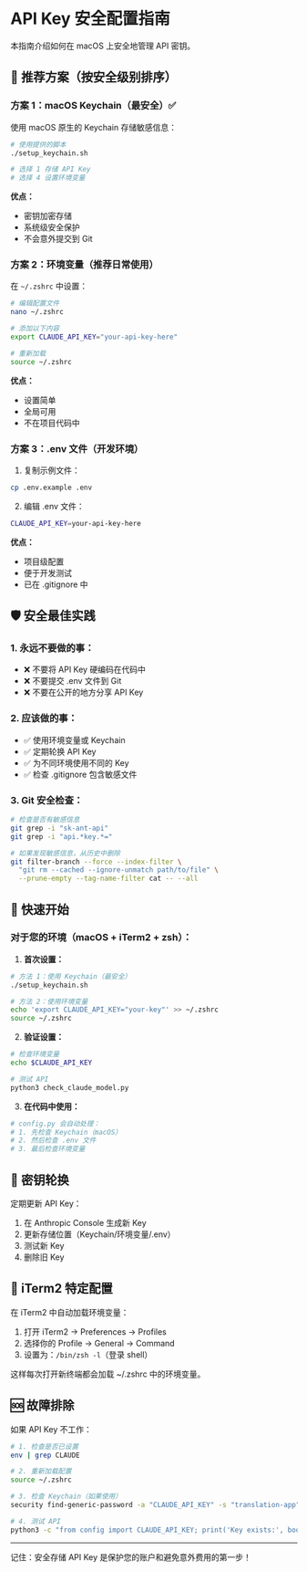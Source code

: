 # API Key 安全配置指南

本指南介绍如何在 macOS 上安全地管理 API 密钥。

## 🔐 推荐方案（按安全级别排序）

### 方案 1：macOS Keychain（最安全）✅

使用 macOS 原生的 Keychain 存储敏感信息：

```bash
# 使用提供的脚本
./setup_keychain.sh

# 选择 1 存储 API Key
# 选择 4 设置环境变量
```

**优点：**
- 密钥加密存储
- 系统级安全保护
- 不会意外提交到 Git

### 方案 2：环境变量（推荐日常使用）

在 `~/.zshrc` 中设置：

```bash
# 编辑配置文件
nano ~/.zshrc

# 添加以下内容
export CLAUDE_API_KEY="your-api-key-here"

# 重新加载
source ~/.zshrc
```

**优点：**
- 设置简单
- 全局可用
- 不在项目代码中

### 方案 3：.env 文件（开发环境）

1. 复制示例文件：
```bash
cp .env.example .env
```

2. 编辑 .env 文件：
```bash
CLAUDE_API_KEY=your-api-key-here
```

**优点：**
- 项目级配置
- 便于开发测试
- 已在 .gitignore 中

## 🛡️ 安全最佳实践

### 1. **永远不要做的事：**
- ❌ 不要将 API Key 硬编码在代码中
- ❌ 不要提交 .env 文件到 Git
- ❌ 不要在公开的地方分享 API Key

### 2. **应该做的事：**
- ✅ 使用环境变量或 Keychain
- ✅ 定期轮换 API Key
- ✅ 为不同环境使用不同的 Key
- ✅ 检查 .gitignore 包含敏感文件

### 3. **Git 安全检查：**

```bash
# 检查是否有敏感信息
git grep -i "sk-ant-api"
git grep -i "api.*key.*="

# 如果发现敏感信息，从历史中删除
git filter-branch --force --index-filter \
  "git rm --cached --ignore-unmatch path/to/file" \
  --prune-empty --tag-name-filter cat -- --all
```

## 🚀 快速开始

### 对于您的环境（macOS + iTerm2 + zsh）：

1. **首次设置：**
```bash
# 方法 1：使用 Keychain（最安全）
./setup_keychain.sh

# 方法 2：使用环境变量
echo 'export CLAUDE_API_KEY="your-key"' >> ~/.zshrc
source ~/.zshrc
```

2. **验证设置：**
```bash
# 检查环境变量
echo $CLAUDE_API_KEY

# 测试 API
python3 check_claude_model.py
```

3. **在代码中使用：**
```python
# config.py 会自动处理：
# 1. 先检查 Keychain（macOS）
# 2. 然后检查 .env 文件
# 3. 最后检查环境变量
```

## 🔄 密钥轮换

定期更新 API Key：

1. 在 Anthropic Console 生成新 Key
2. 更新存储位置（Keychain/环境变量/.env）
3. 测试新 Key
4. 删除旧 Key

## 📱 iTerm2 特定配置

在 iTerm2 中自动加载环境变量：

1. 打开 iTerm2 → Preferences → Profiles
2. 选择你的 Profile → General → Command
3. 设置为：`/bin/zsh -l`（登录 shell）

这样每次打开新终端都会加载 ~/.zshrc 中的环境变量。

## 🆘 故障排除

如果 API Key 不工作：

```bash
# 1. 检查是否已设置
env | grep CLAUDE

# 2. 重新加载配置
source ~/.zshrc

# 3. 检查 Keychain（如果使用）
security find-generic-password -a "CLAUDE_API_KEY" -s "translation-app"

# 4. 测试 API
python3 -c "from config import CLAUDE_API_KEY; print('Key exists:', bool(CLAUDE_API_KEY))"
```

---

记住：安全存储 API Key 是保护您的账户和避免意外费用的第一步！
